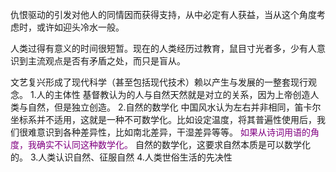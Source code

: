 仇恨驱动的引发对他人的同情因而获得支持，从中必定有人获益，当从这个角度考虑时，或许如迎头冷水一般。

人类过得有意义的时间很短暂。现在的人类经历过教育，鼠目寸光者多，少有人意识到主流观点是否有矛盾之处，而只是盲从。

文艺复兴形成了现代科学（甚至包括现代技术）赖以产生与发展的一整套现行观念。
1.人的主体性
基督教认为的人与自然天然就是对立的关系，因为上帝创造人类与自然，但是独立创造。
2.自然的数学化
中国风水认为左右并非相同，笛卡尔坐标系并不适用，这就是一种不可数学化。比如设定温度，将其普遍性使用后，我们很难意识到各种差异性，比如南北差异，干湿差异等等。
<font color="purple">如果从诗词用语的角度，我确实不认同这种数学化。</font>
自然的数学化，这要求自然本质是可以数学化的。
3.人类认识自然、征服自然
4.人类世俗生活的先决性